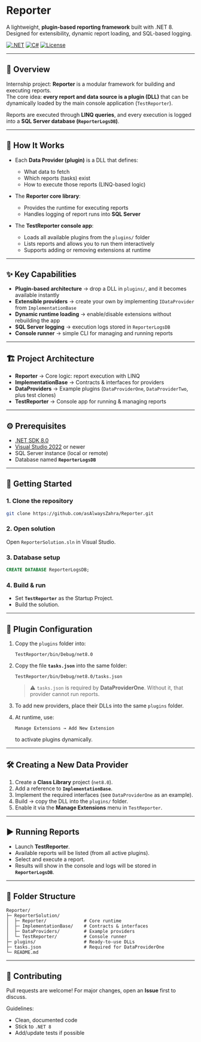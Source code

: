 # Reporter

A lightweight, **plugin-based reporting framework** built with .NET 8.  
Designed for extensibility, dynamic report loading, and SQL-based logging.

[![.NET](https://img.shields.io/badge/.NET-8.0-512BD4?logo=dotnet&logoColor=white)]()
[![C#](https://img.shields.io/badge/C%23-12-blue?logo=csharp)]()
[![License](https://img.shields.io/badge/license-MIT-informational)]()

---

## 📌 Overview
Internship project: **Reporter** is a modular framework for building and executing reports.  
The core idea: **every report and data source is a plugin (DLL)** that can be dynamically loaded by the main console application (`TestReporter`).  

Reports are executed through **LINQ queries**, and every execution is logged into a **SQL Server database (`ReporterLogsDB`)**.

---

## 🔎 How It Works

- Each **Data Provider (plugin)** is a DLL that defines:
  - What data to fetch  
  - Which reports (tasks) exist  
  - How to execute those reports (LINQ-based logic)  

- The **Reporter core library**:
  - Provides the runtime for executing reports  
  - Handles logging of report runs into **SQL Server**  

- The **TestReporter console app**:
  - Loads all available plugins from the `plugins/` folder  
  - Lists reports and allows you to run them interactively  
  - Supports adding or removing extensions at runtime  

---

## ✨ Key Capabilities
- **Plugin-based architecture** → drop a DLL in `plugins/`, and it becomes available instantly  
- **Extensible providers** → create your own by implementing `IDataProvider` from `ImplementationBase`  
- **Dynamic runtime loading** → enable/disable extensions without rebuilding the app  
- **SQL Server logging** → execution logs stored in `ReporterLogsDB`  
- **Console runner** → simple CLI for managing and running reports  

---

## 🏗️ Project Architecture
- **Reporter** → Core logic: report execution with LINQ  
- **ImplementationBase** → Contracts & interfaces for providers  
- **DataProviders** → Example plugins (`DataProviderOne`, `DataProviderTwo`, plus test clones)  
- **TestReporter** → Console app for running & managing reports  

---

## ⚙️ Prerequisites
- [.NET SDK 8.0](https://dotnet.microsoft.com/en-us/download/dotnet/8.0)  
- [Visual Studio 2022](https://visualstudio.microsoft.com/) or newer  
- SQL Server instance (local or remote)  
- Database named **`ReporterLogsDB`**

---

## 🚀 Getting Started

### 1. Clone the repository
```bash
git clone https://github.com/asAlwaysZahra/Reporter.git
````

### 2. Open solution

Open `ReporterSolution.sln` in Visual Studio.

### 3. Database setup

```sql
CREATE DATABASE ReporterLogsDB;
```

### 4. Build & run

* Set **`TestReporter`** as the Startup Project.
* Build the solution.

---

## 🔌 Plugin Configuration

1. Copy the `plugins` folder into:

   ```
   TestReporter/bin/Debug/net8.0
   ```

2. Copy the file **`tasks.json`** into the same folder:

   ```
   TestReporter/bin/Debug/net8.0/tasks.json
   ```

   > ⚠️ `tasks.json` is required by **DataProviderOne**. Without it, that provider cannot run reports.

3. To add new providers, place their DLLs into the same `plugins` folder.

4. At runtime, use:

   ```
   Manage Extensions → Add New Extension
   ```

   to activate plugins dynamically.

---

## 🛠️ Creating a New Data Provider

1. Create a **Class Library** project (`net8.0`).
2. Add a reference to **`ImplementationBase`**.
3. Implement the required interfaces (see `DataProviderOne` as an example).
4. Build → copy the DLL into the `plugins/` folder.
5. Enable it via the **Manage Extensions** menu in `TestReporter`.

---

## ▶️ Running Reports

* Launch **TestReporter**.
* Available reports will be listed (from all active plugins).
* Select and execute a report.
* Results will show in the console and logs will be stored in **`ReporterLogsDB`**.

---

## 📂 Folder Structure

```
Reporter/
├─ ReporterSolution/
│  ├─ Reporter/              # Core runtime
│  ├─ ImplementationBase/    # Contracts & interfaces
│  ├─ DataProviders/         # Example providers
│  └─ TestReporter/          # Console runner
├─ plugins/                  # Ready-to-use DLLs
├─ tasks.json                # Required for DataProviderOne
└─ README.md
```

---

## 🤝 Contributing

Pull requests are welcome! For major changes, open an **Issue** first to discuss.

Guidelines:

* Clean, documented code
* Stick to `.NET 8`
* Add/update tests if possible
